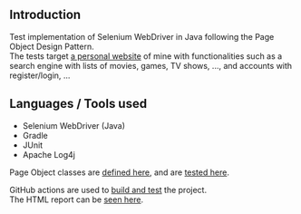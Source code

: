 ## Introduction

Test implementation of Selenium WebDriver in Java following the Page Object Design Pattern.  
The tests target [a personal website](https://openstock.deakan.com) of mine
with functionalities such as a search engine with lists of movies, games, TV shows, ..., and
accounts with register/login, ...

## Languages / Tools used

- Selenium WebDriver (Java)
- Gradle
- JUnit
- Apache Log4j

Page Object classes are [defined here](https://github.com/Olivier-Leb/selenium-java-testing/tree/master/src/main/java/example/selenium/pages),
and are [tested here](https://github.com/Olivier-Leb/selenium-java-testing/tree/master/src/test/java/example/selenium/pages).

GitHub actions are used to [build and test](https://github.com/Olivier-Leb/selenium-java-testing/blob/master/.github/workflows/gradle.yml) the project.  
The HTML report can be [seen here](https://htmlpreview.github.io/?https://raw.githubusercontent.com/Olivier-Leb/selenium-java-testing/master/test-reports/html/index.html).
